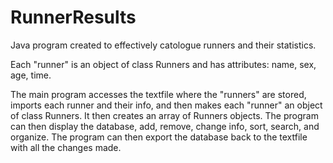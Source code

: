 # RunnerResults

Java program created to effectively catologue runners and their statistics. 

Each "runner" is an object of class Runners and has attributes: name, sex, age, time. 

The main program accesses the textfile where the "runners" are stored, imports each runner and their info, and then makes each "runner" an object of class Runners. It then creates an array of Runners objects. The program can then display the database, add, remove, change info, sort, search, and organize. The program can then export the database back to the textfile with all the changes made.
